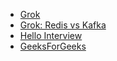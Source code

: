 - [Grok](https://x.com/i/grok?conversation=1948278221285580946)
- [Grok: Redis vs Kafka](https://x.com/i/grok?conversation=1949757588180177216)
- [Hello Interview](https://www.youtube.com/watch?v=cr6p0n0N-VA&ab_channel=HelloInterview-SWEInterviewPreparation)
- [GeeksForGeeks](https://www.geeksforgeeks.org/system-design/designing-whatsapp-messenger-system-design/)

